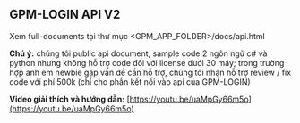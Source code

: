 ## GPM-LOGIN API V2

Xem full-documents tại thư mục <GPM_APP_FOLDER>/docs/api.html

**Chú ý:** 
chúng tôi public api document, sample code 2 ngôn ngữ c# và python nhưng không hỗ trợ code đối với license dưới 30 máy; trong trường hợp anh em newbie gặp vấn đề cần hỗ trợ, chúng tôi nhận hỗ trợ review / fix code với phí 500k (chỉ cho phần kết nối vào api của GPM-LOGIN)

**Video giải thích và hướng dẫn:**
[https://youtu.be/uaMpGy66m5o](https://youtu.be/uaMpGy66m5o)